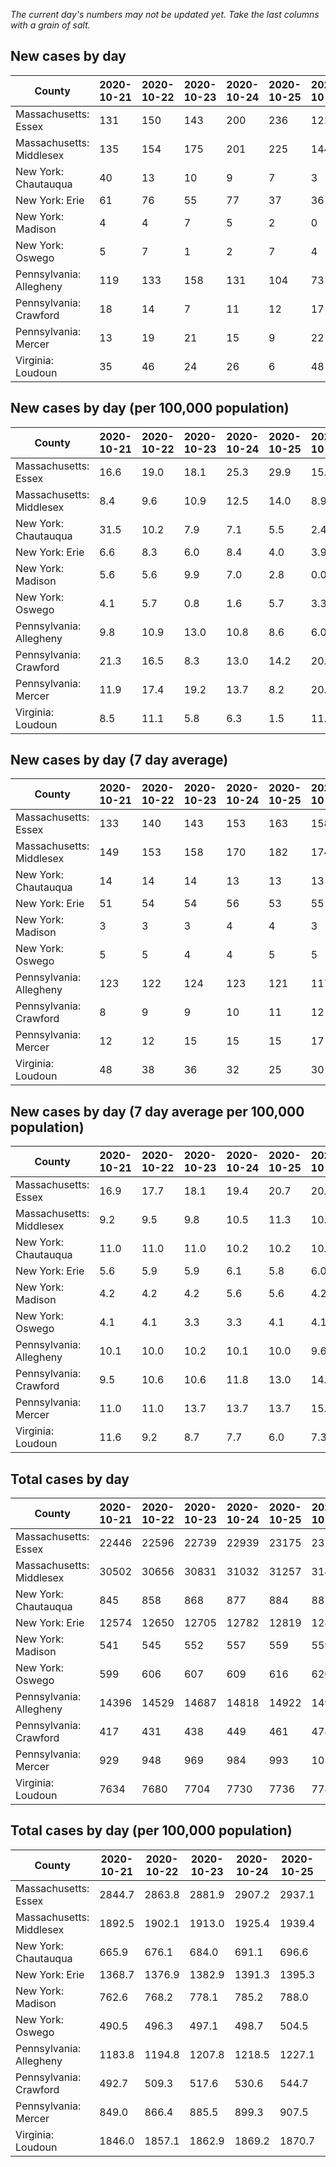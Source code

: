 _The current day's numbers may not be updated yet. Take the last columns with a grain of salt._
## New cases by day

| County | 2020-10-21 | 2020-10-22 | 2020-10-23 | 2020-10-24 | 2020-10-25 | 2020-10-26 | 2020-10-27 |
| --- | --- | --- | --- | --- | --- | --- | --- |
| Massachusetts: Essex | 131 | 150 | 143 | 200 | 236 | 121 |  |
| Massachusetts: Middlesex | 135 | 154 | 175 | 201 | 225 | 144 |  |
| New York: Chautauqua | 40 | 13 | 10 | 9 | 7 | 3 |  |
| New York: Erie | 61 | 76 | 55 | 77 | 37 | 36 |  |
| New York: Madison | 4 | 4 | 7 | 5 | 2 | 0 |  |
| New York: Oswego | 5 | 7 | 1 | 2 | 7 | 4 |  |
| Pennsylvania: Allegheny | 119 | 133 | 158 | 131 | 104 | 73 | 106 |
| Pennsylvania: Crawford | 18 | 14 | 7 | 11 | 12 | 17 | 12 |
| Pennsylvania: Mercer | 13 | 19 | 21 | 15 | 9 | 22 | 19 |
| Virginia: Loudoun | 35 | 46 | 24 | 26 | 6 | 48 | 33 |

## New cases by day (per 100,000 population)

| County | 2020-10-21 | 2020-10-22 | 2020-10-23 | 2020-10-24 | 2020-10-25 | 2020-10-26 | 2020-10-27 |
| --- | --- | --- | --- | --- | --- | --- | --- |
| Massachusetts: Essex | 16.6 | 19.0 | 18.1 | 25.3 | 29.9 | 15.3 |  |
| Massachusetts: Middlesex | 8.4 | 9.6 | 10.9 | 12.5 | 14.0 | 8.9 |  |
| New York: Chautauqua | 31.5 | 10.2 | 7.9 | 7.1 | 5.5 | 2.4 |  |
| New York: Erie | 6.6 | 8.3 | 6.0 | 8.4 | 4.0 | 3.9 |  |
| New York: Madison | 5.6 | 5.6 | 9.9 | 7.0 | 2.8 | 0.0 |  |
| New York: Oswego | 4.1 | 5.7 | 0.8 | 1.6 | 5.7 | 3.3 |  |
| Pennsylvania: Allegheny | 9.8 | 10.9 | 13.0 | 10.8 | 8.6 | 6.0 | 8.7 |
| Pennsylvania: Crawford | 21.3 | 16.5 | 8.3 | 13.0 | 14.2 | 20.1 | 14.2 |
| Pennsylvania: Mercer | 11.9 | 17.4 | 19.2 | 13.7 | 8.2 | 20.1 | 17.4 |
| Virginia: Loudoun | 8.5 | 11.1 | 5.8 | 6.3 | 1.5 | 11.6 | 8.0 |

## New cases by day (7 day average)

| County | 2020-10-21 | 2020-10-22 | 2020-10-23 | 2020-10-24 | 2020-10-25 | 2020-10-26 | 2020-10-27 |
| --- | --- | --- | --- | --- | --- | --- | --- |
| Massachusetts: Essex | 133 | 140 | 143 | 153 | 163 | 158 |  |
| Massachusetts: Middlesex | 149 | 153 | 158 | 170 | 182 | 174 |  |
| New York: Chautauqua | 14 | 14 | 14 | 13 | 13 | 13 |  |
| New York: Erie | 51 | 54 | 54 | 56 | 53 | 55 |  |
| New York: Madison | 3 | 3 | 3 | 4 | 4 | 3 |  |
| New York: Oswego | 5 | 5 | 4 | 4 | 5 | 5 |  |
| Pennsylvania: Allegheny | 123 | 122 | 124 | 123 | 121 | 117 | 118 |
| Pennsylvania: Crawford | 8 | 9 | 9 | 10 | 11 | 12 | 13 |
| Pennsylvania: Mercer | 12 | 12 | 15 | 15 | 15 | 17 | 17 |
| Virginia: Loudoun | 48 | 38 | 36 | 32 | 25 | 30 | 31 |

## New cases by day (7 day average per 100,000 population)

| County | 2020-10-21 | 2020-10-22 | 2020-10-23 | 2020-10-24 | 2020-10-25 | 2020-10-26 | 2020-10-27 |
| --- | --- | --- | --- | --- | --- | --- | --- |
| Massachusetts: Essex | 16.9 | 17.7 | 18.1 | 19.4 | 20.7 | 20.0 |  |
| Massachusetts: Middlesex | 9.2 | 9.5 | 9.8 | 10.5 | 11.3 | 10.8 |  |
| New York: Chautauqua | 11.0 | 11.0 | 11.0 | 10.2 | 10.2 | 10.2 |  |
| New York: Erie | 5.6 | 5.9 | 5.9 | 6.1 | 5.8 | 6.0 |  |
| New York: Madison | 4.2 | 4.2 | 4.2 | 5.6 | 5.6 | 4.2 |  |
| New York: Oswego | 4.1 | 4.1 | 3.3 | 3.3 | 4.1 | 4.1 |  |
| Pennsylvania: Allegheny | 10.1 | 10.0 | 10.2 | 10.1 | 10.0 | 9.6 | 9.7 |
| Pennsylvania: Crawford | 9.5 | 10.6 | 10.6 | 11.8 | 13.0 | 14.2 | 15.4 |
| Pennsylvania: Mercer | 11.0 | 11.0 | 13.7 | 13.7 | 13.7 | 15.5 | 15.5 |
| Virginia: Loudoun | 11.6 | 9.2 | 8.7 | 7.7 | 6.0 | 7.3 | 7.5 |

## Total cases by day

| County | 2020-10-21 | 2020-10-22 | 2020-10-23 | 2020-10-24 | 2020-10-25 | 2020-10-26 | 2020-10-27 |
| --- | --- | --- | --- | --- | --- | --- | --- |
| Massachusetts: Essex | 22446 | 22596 | 22739 | 22939 | 23175 | 23296 |  |
| Massachusetts: Middlesex | 30502 | 30656 | 30831 | 31032 | 31257 | 31401 |  |
| New York: Chautauqua | 845 | 858 | 868 | 877 | 884 | 887 |  |
| New York: Erie | 12574 | 12650 | 12705 | 12782 | 12819 | 12855 |  |
| New York: Madison | 541 | 545 | 552 | 557 | 559 | 559 |  |
| New York: Oswego | 599 | 606 | 607 | 609 | 616 | 620 |  |
| Pennsylvania: Allegheny | 14396 | 14529 | 14687 | 14818 | 14922 | 14995 | 15101 |
| Pennsylvania: Crawford | 417 | 431 | 438 | 449 | 461 | 478 | 490 |
| Pennsylvania: Mercer | 929 | 948 | 969 | 984 | 993 | 1015 | 1034 |
| Virginia: Loudoun | 7634 | 7680 | 7704 | 7730 | 7736 | 7784 | 7817 |

## Total cases by day (per 100,000 population)

| County | 2020-10-21 | 2020-10-22 | 2020-10-23 | 2020-10-24 | 2020-10-25 | 2020-10-26 | 2020-10-27 |
| --- | --- | --- | --- | --- | --- | --- | --- |
| Massachusetts: Essex | 2844.7 | 2863.8 | 2881.9 | 2907.2 | 2937.1 | 2952.5 |  |
| Massachusetts: Middlesex | 1892.5 | 1902.1 | 1913.0 | 1925.4 | 1939.4 | 1948.3 |  |
| New York: Chautauqua | 665.9 | 676.1 | 684.0 | 691.1 | 696.6 | 699.0 |  |
| New York: Erie | 1368.7 | 1376.9 | 1382.9 | 1391.3 | 1395.3 | 1399.3 |  |
| New York: Madison | 762.6 | 768.2 | 778.1 | 785.2 | 788.0 | 788.0 |  |
| New York: Oswego | 490.5 | 496.3 | 497.1 | 498.7 | 504.5 | 507.7 |  |
| Pennsylvania: Allegheny | 1183.8 | 1194.8 | 1207.8 | 1218.5 | 1227.1 | 1233.1 | 1241.8 |
| Pennsylvania: Crawford | 492.7 | 509.3 | 517.6 | 530.6 | 544.7 | 564.8 | 579.0 |
| Pennsylvania: Mercer | 849.0 | 866.4 | 885.5 | 899.3 | 907.5 | 927.6 | 944.9 |
| Virginia: Loudoun | 1846.0 | 1857.1 | 1862.9 | 1869.2 | 1870.7 | 1882.3 | 1890.3 |
